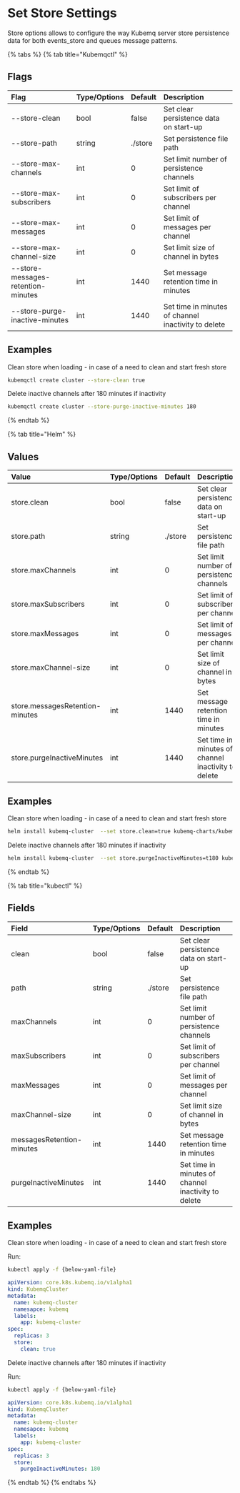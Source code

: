 # Set Store Settings

Store options allows to configure the way Kubemq server store persistence data for both events\_store and queues message patterns.

{% tabs %}
{% tab title="Kubemqctl" %}
## Flags

| Flag | Type/Options | Default | Description |
| :--- | :--- | :--- | :--- |
| --store-clean | bool | false | Set clear persistence data on start-up |
| --store-path | string | ./store | Set persistence file path |
| --store-max-channels | int | 0 | Set limit number of persistence channels |
| --store-max-subscribers | int | 0 | Set limit of subscribers per channel |
| --store-max-messages | int | 0 | Set limit of messages per channel |
| --store-max-channel-size | int | 0 | Set limit size of channel in bytes |
| --store-messages-retention-minutes | int | 1440 | Set message retention time in minutes |
| --store-purge-inactive-minutes | int | 1440 | Set time in minutes of channel inactivity to delete |

## Examples

Clean store when loading - in case of a need to clean and start fresh store

```bash
kubemqctl create cluster --store-clean true
```

Delete inactive channels after 180 minutes if inactivity

```bash
kubemqctl create cluster --store-purge-inactive-minutes 180
```
{% endtab %}

{% tab title="Helm" %}
## Values

| Value | Type/Options | Default | Description |
| :--- | :--- | :--- | :--- |
| store.clean | bool | false | Set clear persistence data on start-up |
| store.path | string | ./store | Set persistence file path |
| store.maxChannels | int | 0 | Set limit number of persistence channels |
| store.maxSubscribers | int | 0 | Set limit of subscribers per channel |
| store.maxMessages | int | 0 | Set limit of messages per channel |
| store.maxChannel-size | int | 0 | Set limit size of channel in bytes |
| store.messagesRetention-minutes | int | 1440 | Set message retention time in minutes |
| store.purgeInactiveMinutes | int | 1440 | Set time in minutes of channel inactivity to delete |

## Examples

Clean store when loading - in case of a need to clean and start fresh store

```bash
helm install kubemq-cluster  --set store.clean=true kubemq-charts/kubemq
```

Delete inactive channels after 180 minutes if inactivity

```bash
helm install kubemq-cluster  --set store.purgeInactiveMinutes=t180 kubemq-charts/kubemq
```
{% endtab %}

{% tab title="kubectl" %}
## Fields

| Field | Type/Options | Default | Description |
| :--- | :--- | :--- | :--- |
| clean | bool | false | Set clear persistence data on start-up |
| path | string | ./store | Set persistence file path |
| maxChannels | int | 0 | Set limit number of persistence channels |
| maxSubscribers | int | 0 | Set limit of subscribers per channel |
| maxMessages | int | 0 | Set limit of messages per channel |
| maxChannel-size | int | 0 | Set limit size of channel in bytes |
| messagesRetention-minutes | int | 1440 | Set message retention time in minutes |
| purgeInactiveMinutes | int | 1440 | Set time in minutes of channel inactivity to delete |

## Examples

Clean store when loading - in case of a need to clean and start fresh store

Run:

```bash
kubectl apply -f {below-yaml-file}
```

```yaml
apiVersion: core.k8s.kubemq.io/v1alpha1
kind: KubemqCluster
metadata:
  name: kubemq-cluster
  namesapce: kubemq
  labels:
    app: kubemq-cluster
spec:
  replicas: 3
  store:
    clean: true
```

Delete inactive channels after 180 minutes if inactivity

Run:

```bash
kubectl apply -f {below-yaml-file}
```

```yaml
apiVersion: core.k8s.kubemq.io/v1alpha1
kind: KubemqCluster
metadata:
  name: kubemq-cluster
  namesapce: kubemq
  labels:
    app: kubemq-cluster
spec:
  replicas: 3
  store:
    purgeInactiveMinutes: 180
```
{% endtab %}
{% endtabs %}

